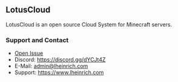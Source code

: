 ## LotusCloud

LotusCloud is an open source Cloud System for Minecraft servers.

### Support and Contact
- <a href="https://github.com/NexusByte/LotusCloud/issues">Open Issue</a>
- Discord: https://discord.gg/dYCJt4Z
- E-Mail: admin@lheinrich.com
- Support: https://www.lheinrich.com
